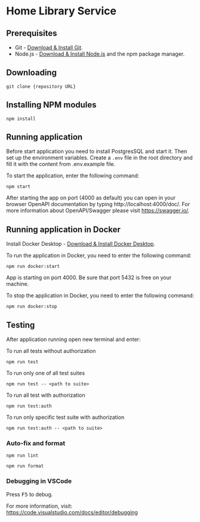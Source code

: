 # Home Library Service

## Prerequisites

- Git - [Download & Install Git](https://git-scm.com/downloads).
- Node.js - [Download & Install Node.js](https://nodejs.org/en/download/) and the npm package manager.

## Downloading

```
git clone {repository URL}
```

## Installing NPM modules

```
npm install
```

## Running application

Before start application you need to install PostgresSQL and start it.
Then set up the environment variables.
Create a `.env` file in the root directory and fill it with the content from .env.example file.

To start the application, enter the following command:
```
npm start
```

After starting the app on port (4000 as default) you can open
in your browser OpenAPI documentation by typing http://localhost:4000/doc/.
For more information about OpenAPI/Swagger please visit https://swagger.io/.

## Running application in Docker

Install Docker Desktop - [Download & Install Docker Desktop](https://www.docker.com/products/docker-desktop).

To run the application in Docker, you need to enter the following command:

```
npm run docker:start
```

App is starting on port 4000. Be sure that port 5432 is free on your machine.

To stop the application in Docker, you need to enter the following command:

```
npm run docker:stop
```

## Testing

After application running open new terminal and enter:

To run all tests without authorization

```
npm run test
```

To run only one of all test suites

```
npm run test -- <path to suite>
```

To run all test with authorization

```
npm run test:auth
```

To run only specific test suite with authorization

```
npm run test:auth -- <path to suite>
```

### Auto-fix and format

```
npm run lint
```

```
npm run format
```

### Debugging in VSCode

Press <kbd>F5</kbd> to debug.

For more information, visit: https://code.visualstudio.com/docs/editor/debugging
